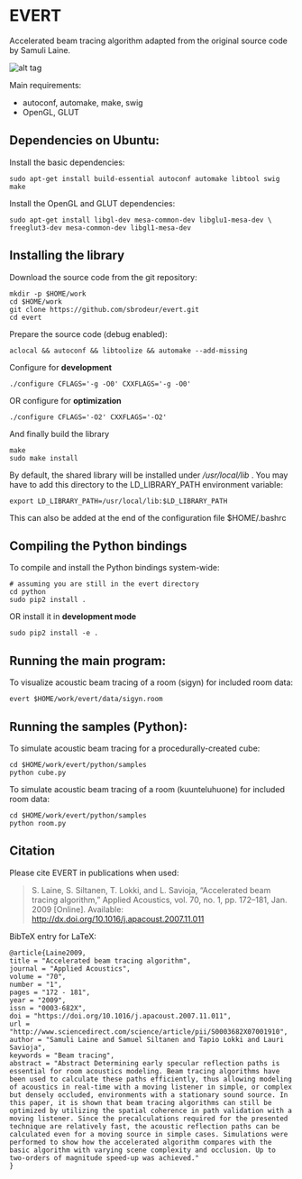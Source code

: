 
# EVERT

Accelerated beam tracing algorithm adapted from the original source code by Samuli Laine.

![alt tag](https://github.com/sbrodeur/evert/raw/master/doc/images/evert.jpg)

Main requirements:
- autoconf, automake, make, swig
- OpenGL, GLUT

## Dependencies on Ubuntu:

Install the basic dependencies:
```
sudo apt-get install build-essential autoconf automake libtool swig make
```

Install the OpenGL and GLUT dependencies:
```
sudo apt-get install libgl-dev mesa-common-dev libglu1-mesa-dev \
freeglut3-dev mesa-common-dev libgl1-mesa-dev
```

## Installing the library

Download the source code from the git repository:
```
mkdir -p $HOME/work
cd $HOME/work
git clone https://github.com/sbrodeur/evert.git
cd evert
```

Prepare the source code (debug enabled):
```
aclocal && autoconf && libtoolize && automake --add-missing
```
Configure for **development**

    ./configure CFLAGS='-g -O0' CXXFLAGS='-g -O0'

OR configure for **optimization**

    ./configure CFLAGS='-O2' CXXFLAGS='-O2'

And finally build the library

    make
    sudo make install

By default, the shared library will be installed under _/usr/local/lib_ .
You may have to add this directory to the LD_LIBRARY_PATH environment variable:
```
export LD_LIBRARY_PATH=/usr/local/lib:$LD_LIBRARY_PATH
```
This can also be added at the end of the configuration file $HOME/.bashrc

## Compiling the Python bindings

To compile and install the Python bindings system-wide:
```
# assuming you are still in the evert directory
cd python
sudo pip2 install .
```
OR install it in **development mode**

    sudo pip2 install -e .

## Running the main program:

To visualize acoustic beam tracing of a room (sigyn) for included room data: 
```
evert $HOME/work/evert/data/sigyn.room
```

## Running the samples (Python):

To simulate acoustic beam tracing for a procedurally-created cube: 
```
cd $HOME/work/evert/python/samples
python cube.py
```

To simulate acoustic beam tracing of a room (kuunteluhuone) for included room data: 
```
cd $HOME/work/evert/python/samples
python room.py
```

## Citation

Please cite EVERT in publications when used:
> S. Laine, S. Siltanen, T. Lokki, and L. Savioja, “Accelerated beam tracing algorithm,” Applied Acoustics, vol. 70, no. 1, pp. 172–181, Jan. 2009 [Online]. Available: http://dx.doi.org/10.1016/j.apacoust.2007.11.011

BibTeX entry for LaTeX:
```
@article{Laine2009,
title = "Accelerated beam tracing algorithm",
journal = "Applied Acoustics",
volume = "70",
number = "1",
pages = "172 - 181",
year = "2009",
issn = "0003-682X",
doi = "https://doi.org/10.1016/j.apacoust.2007.11.011",
url = "http://www.sciencedirect.com/science/article/pii/S0003682X07001910",
author = "Samuli Laine and Samuel Siltanen and Tapio Lokki and Lauri Savioja",
keywords = "Beam tracing",
abstract = "Abstract Determining early specular reflection paths is essential for room acoustics modeling. Beam tracing algorithms have been used to calculate these paths efficiently, thus allowing modeling of acoustics in real-time with a moving listener in simple, or complex but densely occluded, environments with a stationary sound source. In this paper, it is shown that beam tracing algorithms can still be optimized by utilizing the spatial coherence in path validation with a moving listener. Since the precalculations required for the presented technique are relatively fast, the acoustic reflection paths can be calculated even for a moving source in simple cases. Simulations were performed to show how the accelerated algorithm compares with the basic algorithm with varying scene complexity and occlusion. Up to two-orders of magnitude speed-up was achieved."
}
```
